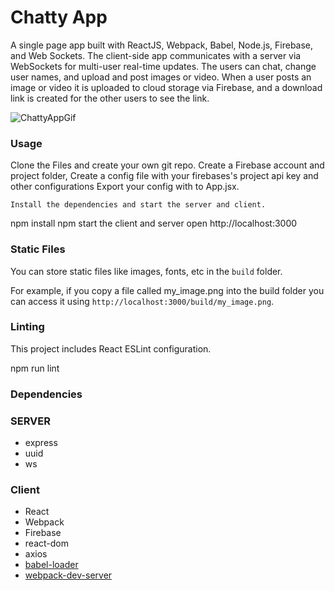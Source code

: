 Chatty App
=====================

A single page app built with ReactJS, Webpack, Babel, Node.js, Firebase, and Web Sockets. The client-side app communicates with a server via WebSockets for multi-user real-time updates. The users can chat, change user names, and upload and post images or video. When a user posts an image or video it is uploaded to cloud storage via Firebase, and a download link is created for the other users to see the link. 

![ChattyAppGif](/ChattyAppGif.gif?raw=true)

### Usage

Clone the Files and create your own git repo.
Create a Firebase account and project folder,
Create a config file with your firebases's project api key and other configurations
Export your config with to App.jsx.

```
Install the dependencies and start the server and client.
```
npm install
npm start the client and server
open http://localhost:3000


### Static Files

You can store static files like images, fonts, etc in the `build` folder.

For example, if you copy a file called my_image.png into the build folder you can access it using `http://localhost:3000/build/my_image.png`.

### Linting

This project includes React ESLint configuration.


npm run lint


### Dependencies
### SERVER 
* express
* uuid
* ws
### Client
* React
* Webpack
* Firebase
* react-dom
* axios
* [babel-loader](https://github.com/babel/babel-loader)
* [webpack-dev-server](https://github.com/webpack/webpack-dev-server)